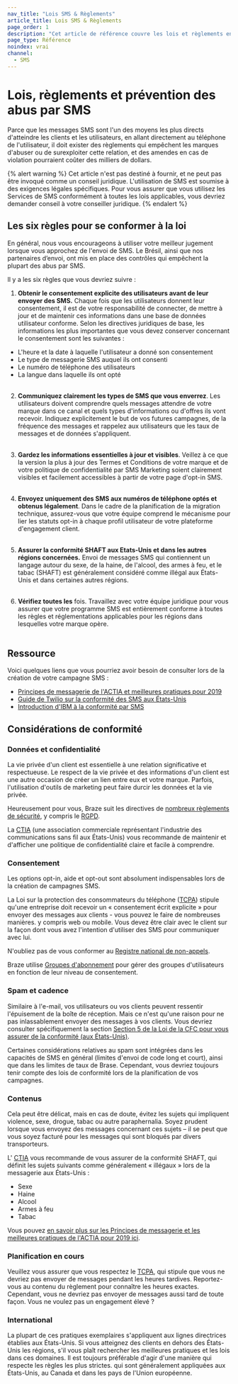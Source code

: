 ```yaml
---
nav_title: "Lois SMS & Règlements"
article_title: Lois SMS & Règlements
page_order: 1
description: "Cet article de référence couvre les lois et règlements entourant les SMS."
page_type: Référence
noindex: vrai
channel:
  - SMS
---
```


# Lois, règlements et prévention des abus par SMS

Parce que les messages SMS sont l'un des moyens les plus directs d'atteindre les clients et les utilisateurs, en allant directement au téléphone de l'utilisateur, il doit exister des règlements qui empêchent les marques d'abuser ou de surexploiter cette relation, et des amendes en cas de violation pourraient coûter des milliers de dollars.

{% alert warning %}
Cet article n'est pas destiné à fournir, et ne peut pas être invoqué comme un conseil juridique. L'utilisation de SMS est soumise à des exigences légales spécifiques. Pour vous assurer que vous utilisez les Services de SMS conformément à toutes les lois applicables, vous devriez demander conseil à votre conseiller juridique.
{% endalert %}

## Les six règles pour se conformer à la loi

En général, nous vous encourageons à utiliser votre meilleur jugement lorsque vous approchez de l'envoi de SMS. Le Brésil, ainsi que nos partenaires d’envoi, ont mis en place des contrôles qui empêchent la plupart des abus par SMS.

Il y a les six règles que vous devriez suivre :

1. __Obtenir le consentement explicite des utilisateurs avant de leur envoyer des SMS.__ Chaque fois que les utilisateurs donnent leur consentement, il est de votre responsabilité de connecter, de mettre à jour et de maintenir ces informations dans une base de données utilisateur conforme. Selon les directives juridiques de base, les informations les plus importantes que vous devez conserver concernant le consentement sont les suivantes :
  - L'heure et la date à laquelle l'utilisateur a donné son consentement
  - Le type de messagerie SMS auquel ils ont consenti
  - Le numéro de téléphone des utilisateurs
  - La langue dans laquelle ils ont opté<br><br>

2. __Communiquez clairement les types de SMS que vous enverrez__. Les utilisateurs doivent comprendre quels messages attendre de votre marque dans ce canal et quels types d'informations ou d'offres ils vont recevoir. Indiquez explicitement le but de vos futures campagnes, de la fréquence des messages et rappelez aux utilisateurs que les taux de messages et de données s'appliquent.<br><br>

3. __Gardez les informations essentielles à jour et visibles__. Veillez à ce que la version la plus à jour des Termes et Conditions de votre marque et de votre politique de confidentialité par SMS Marketing soient clairement visibles et facilement accessibles à partir de votre page d'opt-in SMS.<br><br>

4. __Envoyez uniquement des SMS aux numéros de téléphone optés et obtenus légalement__. Dans le cadre de la planification de la migration technique, assurez-vous que votre équipe comprend le mécanisme pour lier les statuts opt-in à chaque profil utilisateur de votre plateforme d'engagement client.<br><br>

5. __Assurer la conformité SHAFT aux Etats-Unis et dans les autres régions concernées.__ Envoi de messages SMS qui contiennent un langage autour du sexe, de la haine, de l'alcool, des armes à feu, et le tabac (SHAFT) est généralement considéré comme illégal aux États-Unis et dans certaines autres régions.<br><br>

6. __Vérifiez toutes les__ fois. Travaillez avec votre équipe juridique pour vous assurer que votre programme SMS est entièrement conforme à toutes les règles et réglementations applicables pour les régions dans lesquelles votre marque opère.<br><br>

## Ressource

Voici quelques liens que vous pourriez avoir besoin de consulter lors de la création de votre campagne SMS :

- [Principes de messagerie de l'ACTIA et meilleures pratiques pour 2019](https://api.ctia.org/wp-content/uploads/2019/07/190719-CTIA-Messaging-Principles-and-Best-Practices-FINAL.pdf)
- [Guide de Twilio sur la conformité des SMS aux États-Unis](https://www.twilio.com/learn/call-and-text-marketing/guide-to-us-sms-compliance)
- [Introduction d'IBM à la conformité par SMS](https://www.ibm.com/support/knowledgecenter/en/SSWU4L/Mobile/imc_Mobile/SMS_Compliance_Information.html)

## Considérations de conformité

### Données et confidentialité

La vie privée d'un client est essentielle à une relation significative et respectueuse. Le respect de la vie privée et des informations d'un client est une autre occasion de créer un lien entre eux et votre marque. Parfois, l'utilisation d'outils de marketing peut faire durcir les données et la vie privée.

Heureusement pour vous, Braze suit les directives de [nombreux règlements de sécurité]({{site.baseurl}}/developer_guide/disclosures/security_qualifications/#security-qualifications), y compris le [RGPD]({{site.baseurl}}/help/dp-technical-assistance/).

La [CTIA](https://www.ctia.org/) (une association commerciale représentant l'industrie des communications sans fil aux États-Unis) vous recommande de maintenir et d'afficher une politique de confidentialité claire et facile à comprendre.

### Consentement

Les options opt-in, aide et opt-out sont absolument indispensables lors de la création de campagnes SMS.

La Loi sur la protection des consommateurs du téléphone ([TCPA](https://en.wikipedia.org/wiki/Telephone_Consumer_Protection_Act_of_1991)) stipule qu'une entreprise doit recevoir un « consentement écrit explicite » pour envoyer des messages aux clients - vous pouvez le faire de nombreuses manières. y compris web ou mobile. Vous devez être clair avec le client sur la façon dont vous avez l'intention d'utiliser des SMS pour communiquer avec lui.

N'oubliez pas de vous conformer au [Registre national de non-appels](https://www.donotcall.gov/).

Braze utilise [Groupes d'abonnement]({{site.baseurl}}/user_guide/message_building_by_channel/sms/keywords/) pour gérer des groupes d'utilisateurs en fonction de leur niveau de consentement.

### Spam et cadence

Similaire à l'e-mail, vos utilisateurs ou vos clients peuvent ressentir l'épuisement de la boîte de réception. Mais ce n'est qu'une raison pour ne pas inlassablement envoyer des messages à vos clients. Vous devriez consulter spécifiquement la section [Section 5 de la Loi de la CFC pour vous assurer de la conformité (aux États-Unis)](https://www.federalreserve.gov/boarddocs/supmanual/cch/ftca.pdf).

Certaines considérations relatives au spam sont intégrées dans les capacités de SMS en général (limites d'envoi de code long et court), ainsi que dans les limites de taux de Brase. Cependant, vous devriez toujours tenir compte des lois de conformité lors de la planification de vos campagnes.

### Contenus

Cela peut être délicat, mais en cas de doute, évitez les sujets qui impliquent violence, sexe, drogue, tabac ou autre paraphernalia. Soyez prudent lorsque vous envoyez des messages concernant ces sujets – il se peut que vous soyez facturé pour les messages qui sont bloqués par divers transporteurs.

L' [CTIA](https://www.ctia.org/) vous recommande de vous assurer de la conformité SHAFT, qui définit les sujets suivants comme généralement « illégaux » lors de la messagerie aux États-Unis :

- Sexe
- Haine
- Alcool
- Armes à feu
- Tabac

Vous pouvez [en savoir plus sur les Principes de messagerie et les meilleures pratiques de l'ACTIA pour 2019 ici](https://api.ctia.org/wp-content/uploads/2019/07/190719-CTIA-Messaging-Principles-and-Best-Practices-FINAL.pdf).

### Planification en cours

Veuillez vous assurer que vous respectez le [TCPA](https://en.wikipedia.org/wiki/telephone_consumer_protection_act_of_1991), qui stipule que vous ne devriez pas envoyer de messages pendant les heures tardives. Reportez-vous au contenu du règlement pour connaître les heures exactes. Cependant, vous ne devriez pas envoyer de messages aussi tard de toute façon. Vous ne voulez pas un engagement élevé ?

### International

La plupart de ces pratiques exemplaires s'appliquent aux lignes directrices établies aux États-Unis. Si vous atteignez des clients en dehors des États-Unis les régions, s'il vous plaît rechercher les meilleures pratiques et les lois dans ces domaines. Il est toujours préférable d'agir d'une manière qui respecte les règles les plus strictes. qui sont généralement appliquées aux États-Unis, au Canada et dans les pays de l'Union européenne.


